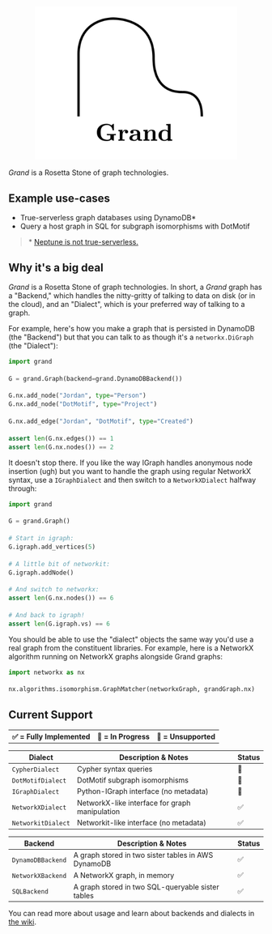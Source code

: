 <div align=center><img src="docs/grand.png" width=400 /></div>

_Grand_ is a Rosetta Stone of graph technologies.

## Example use-cases

-   True-serverless graph databases using DynamoDB\*
-   Query a host graph in SQL for subgraph isomorphisms with DotMotif

> \* [Neptune is not true-serverless.](docs/What-About-Neptune.md)

## Why it's a big deal

_Grand_ is a Rosetta Stone of graph technologies. In short, a _Grand_ graph has a "Backend," which handles the nitty-gritty of talking to data on disk (or in the cloud), and an "Dialect", which is your preferred way of talking to a graph.

For example, here's how you make a graph that is persisted in DynamoDB (the "Backend") but that you can talk to as though it's a `networkx.DiGraph` (the "Dialect"):

```python
import grand

G = grand.Graph(backend=grand.DynamoDBBackend())

G.nx.add_node("Jordan", type="Person")
G.nx.add_node("DotMotif", type="Project")

G.nx.add_edge("Jordan", "DotMotif", type="Created")

assert len(G.nx.edges()) == 1
assert len(G.nx.nodes()) == 2
```

It doesn't stop there. If you like the way IGraph handles anonymous node insertion (ugh) but you want to handle the graph using regular NetworkX syntax, use a `IGraphDialect` and then switch to a `NetworkXDialect` halfway through:

```python
import grand

G = grand.Graph()

# Start in igraph:
G.igraph.add_vertices(5)

# A little bit of networkit:
G.igraph.addNode()

# And switch to networkx:
assert len(G.nx.nodes()) == 6

# And back to igraph!
assert len(G.igraph.vs) == 6
```

You should be able to use the "dialect" objects the same way you'd use a real graph from the constituent libraries. For example, here is a NetworkX algorithm running on NetworkX graphs alongside Grand graphs:

```python
import networkx as nx

nx.algorithms.isomorphism.GraphMatcher(networkxGraph, grandGraph.nx)
```

## Current Support

<table><tr>
<th>✅ = Fully Implemented</th>
<th>🤔 = In Progress</th>
<th>🔴 = Unsupported</th>
</tr></table>

| Dialect           | Description & Notes                            | Status |
| ----------------- | ---------------------------------------------- | ------ |
| `CypherDialect`   | Cypher syntax queries                          | 🔴     |
| `DotMotifDialect` | DotMotif subgraph isomorphisms                 | 🤔     |
| `IGraphDialect`   | Python-IGraph interface (no metadata)          | 🤔     |
| `NetworkXDialect` | NetworkX-like interface for graph manipulation | ✅     |
| `NetworkitDialect` | Networkit-like interface (no metadata)        | ✅     |

| Backend           | Description & Notes                                 | Status |
| ----------------- | --------------------------------------------------- | ------ |
| `DynamoDBBackend` | A graph stored in two sister tables in AWS DynamoDB | ✅     |
| `NetworkXBackend` | A NetworkX graph, in memory                         | ✅     |
| `SQLBackend`      | A graph stored in two SQL-queryable sister tables   | ✅     |

You can read more about usage and learn about backends and dialects in [the wiki](https://github.com/aplbrain/grand/wiki).
